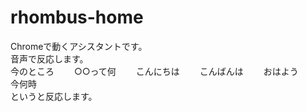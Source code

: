 # rhombus-home  
Chromeで動くアシスタントです。  
音声で反応します。  
今のところ　　
○○って何　　
こんにちは　　
こんばんは　　
おはよう　　
今何時  
というと反応します。
